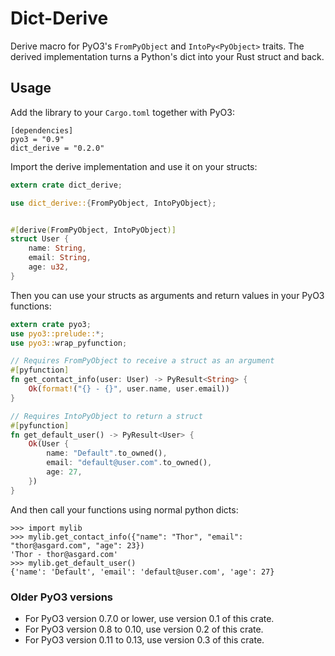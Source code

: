# Dict-Derive

Derive macro for PyO3's `FromPyObject` and `IntoPy<PyObject>` traits. The derived implementation turns a Python's dict into your Rust struct and back.

## Usage

Add the library to your `Cargo.toml` together with PyO3:
```
[dependencies]
pyo3 = "0.9"
dict_derive = "0.2.0"
```

Import the derive implementation and use it on your structs:
```rust
extern crate dict_derive;

use dict_derive::{FromPyObject, IntoPyObject};


#[derive(FromPyObject, IntoPyObject)]
struct User {
    name: String,
    email: String,
    age: u32,
}
```

Then you can use your structs as arguments and return values in your PyO3 functions:
```rust
extern crate pyo3;
use pyo3::prelude::*;
use pyo3::wrap_pyfunction;

// Requires FromPyObject to receive a struct as an argument
#[pyfunction]
fn get_contact_info(user: User) -> PyResult<String> {
    Ok(format!("{} - {}", user.name, user.email))
}

// Requires IntoPyObject to return a struct
#[pyfunction]
fn get_default_user() -> PyResult<User> {
    Ok(User {
        name: "Default".to_owned(),
        email: "default@user.com".to_owned(),
        age: 27,
    })
}
```

And then call your functions using normal python dicts:
```
>>> import mylib
>>> mylib.get_contact_info({"name": "Thor", "email": "thor@asgard.com", "age": 23})
'Thor - thor@asgard.com'
>>> mylib.get_default_user()
{'name': 'Default', 'email': 'default@user.com', 'age': 27}
```


### Older PyO3 versions
- For PyO3 version 0.7.0 or lower, use version 0.1 of this crate.
- For PyO3 version 0.8 to 0.10, use version 0.2 of this crate.
- For PyO3 version 0.11 to 0.13, use version 0.3 of this crate.
